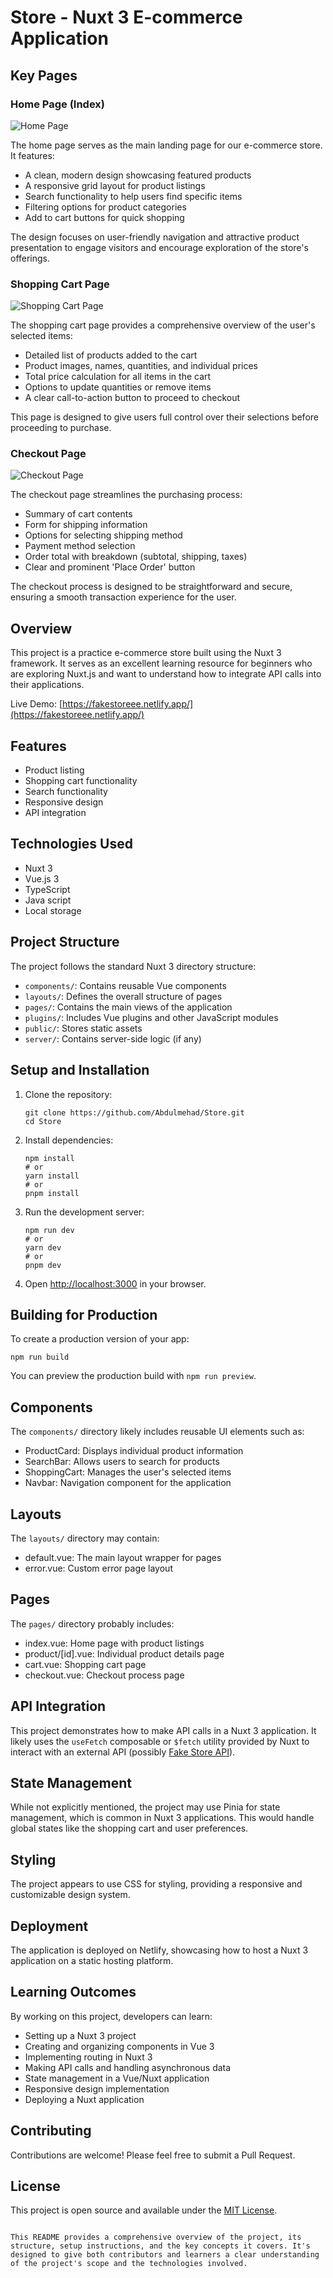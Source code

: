 # Store - Nuxt 3 E-commerce Application


## Key Pages

### Home Page (Index)

![Home Page](screen.png)

The home page serves as the main landing page for our e-commerce store. It features:

- A clean, modern design showcasing featured products
- A responsive grid layout for product listings
- Search functionality to help users find specific items
- Filtering options for product categories
- Add to cart buttons for quick shopping

The design focuses on user-friendly navigation and attractive product presentation to engage visitors and encourage exploration of the store's offerings.

### Shopping Cart Page

![Shopping Cart Page](screen2.png)

The shopping cart page provides a comprehensive overview of the user's selected items:

- Detailed list of products added to the cart
- Product images, names, quantities, and individual prices
- Total price calculation for all items in the cart
- Options to update quantities or remove items
- A clear call-to-action button to proceed to checkout

This page is designed to give users full control over their selections before proceeding to purchase.

### Checkout Page

![Checkout Page](screen3.png)

The checkout page streamlines the purchasing process:

- Summary of cart contents
- Form for shipping information
- Options for selecting shipping method
- Payment method selection
- Order total with breakdown (subtotal, shipping, taxes)
- Clear and prominent 'Place Order' button

The checkout process is designed to be straightforward and secure, ensuring a smooth transaction experience for the user.

## Overview

This project is a practice e-commerce store built using the Nuxt 3 framework. It serves as an excellent learning resource for beginners who are exploring Nuxt.js and want to understand how to integrate API calls into their applications.

Live Demo: [https://fakestoreee.netlify.app/](https://fakestoreee.netlify.app/)

## Features

- Product listing
- Shopping cart functionality
- Search functionality
- Responsive design
- API integration

## Technologies Used

- Nuxt 3
- Vue.js 3
- TypeScript
- Java script
- Local storage

## Project Structure

The project follows the standard Nuxt 3 directory structure:

- `components/`: Contains reusable Vue components
- `layouts/`: Defines the overall structure of pages
- `pages/`: Contains the main views of the application
- `plugins/`: Includes Vue plugins and other JavaScript modules
- `public/`: Stores static assets
- `server/`: Contains server-side logic (if any)

## Setup and Installation

1. Clone the repository:
   ```
   git clone https://github.com/Abdulmehad/Store.git
   cd Store
   ```

2. Install dependencies:
   ```
   npm install
   # or
   yarn install
   # or
   pnpm install
   ```

3. Run the development server:
   ```
   npm run dev
   # or
   yarn dev
   # or
   pnpm dev
   ```

4. Open [http://localhost:3000](http://localhost:3000) in your browser.

## Building for Production

To create a production version of your app:

```
npm run build
```

You can preview the production build with `npm run preview`.

## Components

The `components/` directory likely includes reusable UI elements such as:

- ProductCard: Displays individual product information
- SearchBar: Allows users to search for products
- ShoppingCart: Manages the user's selected items
- Navbar: Navigation component for the application

## Layouts

The `layouts/` directory may contain:

- default.vue: The main layout wrapper for pages
- error.vue: Custom error page layout

## Pages

The `pages/` directory probably includes:

- index.vue: Home page with product listings
- product/[id].vue: Individual product details page
- cart.vue: Shopping cart page
- checkout.vue: Checkout process page

## API Integration

This project demonstrates how to make API calls in a Nuxt 3 application. It likely uses the `useFetch` composable or `$fetch` utility provided by Nuxt to interact with an external API (possibly [Fake Store API](https://fakestoreapi.com/)).

## State Management

While not explicitly mentioned, the project may use Pinia for state management, which is common in Nuxt 3 applications. This would handle global states like the shopping cart and user preferences.

## Styling

The project appears to use CSS for styling, providing a responsive and customizable design system.

## Deployment

The application is deployed on Netlify, showcasing how to host a Nuxt 3 application on a static hosting platform.

## Learning Outcomes

By working on this project, developers can learn:

- Setting up a Nuxt 3 project
- Creating and organizing components in Vue 3
- Implementing routing in Nuxt 3
- Making API calls and handling asynchronous data
- State management in a Vue/Nuxt application
- Responsive design implementation
- Deploying a Nuxt application

## Contributing

Contributions are welcome! Please feel free to submit a Pull Request.

## License

This project is open source and available under the [MIT License](LICENSE).

```

This README provides a comprehensive overview of the project, its structure, setup instructions, and the key concepts it covers. It's designed to give both contributors and learners a clear understanding of the project's scope and the technologies involved.
